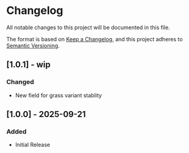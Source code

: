 # Changelog

All notable changes to this project will be documented in this file.

The format is based on [Keep a Changelog](https://keepachangelog.com/en/1.1.0/), and this project adheres to [Semantic Versioning](https://semver.org/spec/v2.0.0.html).

## [1.0.1] - wip

### Changed

- New field for grass variant stablity

## [1.0.0] - 2025-09-21

### Added

- Initial Release
